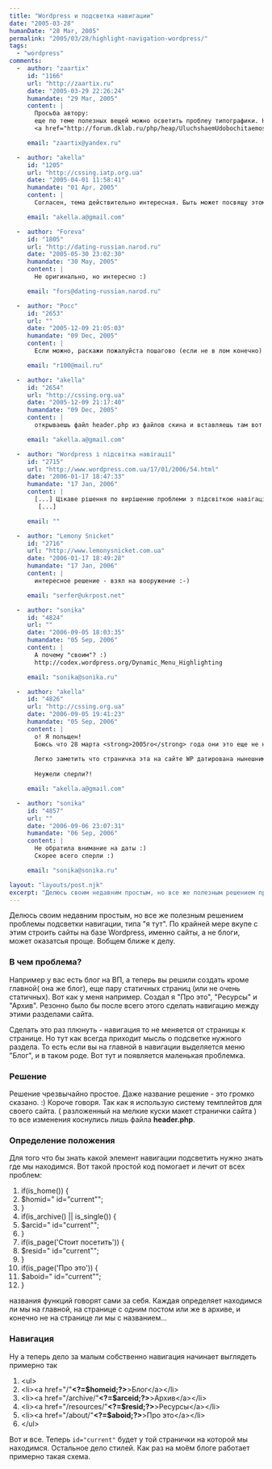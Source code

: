 ```yaml
---
title: "Wordpress и подсветка навигации"
date: "2005-03-28"
humanDate: "28 Mar, 2005"
permalink: "2005/03/28/highlight-navigation-wordpress/"
tags: 
  - "wordpress"
comments: 
  -  author: "zaartix"
     id: "1166"
     url: "http://zaartix.ru"
     date: "2005-03-29 22:26:24"
     humandate: "29 Mar, 2005"
     content: | 
       Просьба автору:
       еще по теме полезных вещей можно осветить проблеу типографики. Небольшое обсуждение тут, но решение далеко от совершенства:
       <a href="http://forum.dklab.ru/php/heap/UluchshaemUdobochitaemostTeksta.html">ссылка</a>

     email: "zaartix@yandex.ru"

  -  author: "akella"
     id: "1205"
     url: "http://cssing.iatp.org.ua"
     date: "2005-04-01 11:58:41"
     humandate: "01 Apr, 2005"
     content: | 
       Согласен, тема действительно интересная. Быть может посвящу этому один из постов. Хотя ИМХО лучше проводить ликбез среди наборщиков. ;)

     email: "akella.a@gmail.com"

  -  author: "Foreva"
     id: "1805"
     url: "http://dating-russian.narod.ru"
     date: "2005-05-30 23:02:30"
     humandate: "30 May, 2005"
     content: | 
       Не оригинально, но интересно :)

     email: "fors@dating-russian.narod.ru"

  -  author: "Pocc"
     id: "2653"
     url: ""
     date: "2005-12-09 21:05:03"
     humandate: "09 Dec, 2005"
     content: | 
       Если можно, раскажи пожалуйста пошагово (если не в лом конечно) как ето сделать, к примеру на стандартном шаблоне. :-)

     email: "r100@mail.ru"

  -  author: "akella"
     id: "2654"
     url: "http://cssing.org.ua"
     date: "2005-12-09 21:17:40"
     humandate: "09 Dec, 2005"
     content: | 
       открываешь файл header.php из файлов скина и вставляешь там вот тот пхп код что я написал. То есть сначала первый кусок а потом второй. ВОт и все. Навигацию ессно под себя настрой...

     email: "akella.a@gmail.com"

  -  author: "Wordpress і підсвітка навігації"
     id: "2715"
     url: "http://www.wordpress.com.ua/17/01/2006/54.html"
     date: "2006-01-17 18:47:33"
     humandate: "17 Jan, 2006"
     content: | 
       [...] Цікаве рішення по вирішенню проблеми з підсвіткою навігації пропонує Юрій Артюх (akella).
        [...]

     email: ""

  -  author: "Lemony Snicket"
     id: "2716"
     url: "http://www.lemonysnicket.com.ua"
     date: "2006-01-17 18:49:28"
     humandate: "17 Jan, 2006"
     content: | 
       интересное решение - взял на вооружение :-)

     email: "serfer@ukrpost.net"

  -  author: "sonika"
     id: "4824"
     url: ""
     date: "2006-09-05 18:03:35"
     humandate: "05 Sep, 2006"
     content: | 
       А почему "своим"? :)
       http://codex.wordpress.org/Dynamic_Menu_Highlighting

     email: "sonika@sonika.ru"

  -  author: "akella"
     id: "4826"
     url: "http://cssing.org.ua"
     date: "2006-09-05 19:41:23"
     humandate: "05 Sep, 2006"
     content: | 
       о! Я польщен!
       Боюсь что 28 марта <strong>2005го</strong> года они это еще не напечатали ;).
       
       Легко заметить что страничка эта на сайте WP датирована нынешним(<strong>2006</strong>) годом, а вот статья моя уж полтора года как висит ;)
       
       Неужели сперли?!

     email: "akella.a@gmail.com"

  -  author: "sonika"
     id: "4857"
     url: ""
     date: "2006-09-06 23:07:31"
     humandate: "06 Sep, 2006"
     content: | 
       Не обратила внимание на даты :)
       Скорее всего сперли :)

     email: "sonika@sonika.ru"

layout: "layouts/post.njk"
excerpt: "Делюсь своим недавним простым, но все же полезным решением проблемы подсветки навигации, типа \"я тут\". По крайней мере вкупе с этим строить сайты на базе Wordpress, именно сайты, а не блоги, может оказатсья проще. Вобщем ближе к делу."
---
```


Делюсь своим недавним простым, но все же полезным решением проблемы подсветки навигации, типа "я тут". По крайней мере вкупе с этим строить сайты на базе Wordpress, именно сайты, а не блоги, может оказатсья проще. Вобщем ближе к делу.<!--more-->
<h3>В чем проблема?</h3>
Например у вас есть блог на ВП, а теперь вы решили создать кроме главной( она же блог), еще пару статичных страниц (или не очень статичных).
Вот как у меня например. Создал я "Про это", "Ресурсы" и "Архив". Резонно было бы после всего этого сделать навигацию между этими разделами сайта. 

Сделать это раз плюнуть - навигация то не меняется от страницы к странице. Но тут как всегда приходит мысль о подсветке нужного раздела. То есть если вы на главной в навигации выделяется меню "Блог", и в таком роде. Вот тут и появляется маленькая проблемка.
<h3>Решение</h3>
Решение чрезвычайно простое. Даже название решение - это громко сказано. :)
Короче говоря. Так как я использую систему темплейтов для своего сайта. ( разложенный на мелкие куски макет странички сайта ) то все изменения коснулись лишь файла <strong>header.php</strong>.
<h3>Определение положения</h3>
Для того что бы знать какой элемент навигации подсветить нужно знать где мы находимся.
Вот такой простой код помогает и лечит от всех проблем:
<ol class="code">
<li>if(is_home()) {</li>
<li>$homid=" id="current"";</li>
<li>}</li>
<li>if(is_archive() || is_single()) {</li>
<li>$arcid=" id="current"";</li>
<li>}</li>
<li>if(is_page('Стоит посетить')) {</li>
<li>$resid=" id="current"";</li>
<li>}</li>
<li>if(is_page('Про это')) {</li>
<li>$aboid=" id="current"";</li>
<li>}</li>
</ol>
названия функций говорят сами за себя. 
Каждая определяет находимся ли мы на главной, на странице с одним постом или же в архиве, и конечно не на странице ли мы с названием...
<h3>Навигация</h3>
Ну а теперь дело за малым собственно навигация начинает выглядеть примерно так
<ol class="code">
<li>&lt;ul&gt;</li>
	<li>&lt;li&gt;&lt;a href="/"<strong>&lt;?=$homeid;?&gt;</strong>&gt;Блог&lt;/a&gt;&lt;/li&gt;</li>
	<li>&lt;li&gt;&lt;a href="/archive/"<strong>&lt;?=$arceid;?&gt;</strong>&gt;Архив&lt;/a&gt;&lt;/li&gt;</li>
	<li>&lt;li&gt;&lt;a href="/resources/"<strong>&lt;?=$resid;?&gt;</strong>&gt;Ресурсы&lt;/a&gt;&lt;/li&gt;</li>
	<li>&lt;li&gt;&lt;a href="/about/"<strong>&lt;?=$aboid;?&gt;</strong>&gt;Про это&lt;/a&gt;&lt;/li&gt;</li>
<li>&lt;/ul&gt;</li>
</ol>
Вот и все. Теперь <code>id="current"</code> будет у той странички на которой мы находимся. Остальное дело стилей. Как раз на моём блоге работает примерно такая схема.
